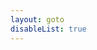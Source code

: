 ```yaml
---
layout: goto
disableList: true
---
```


<!-- Identify UA then redirect -->
<script>
    window.location.href = "{% link _posts/aiqiyi/2018-7-15-aiqiyi.md %}"
</script>